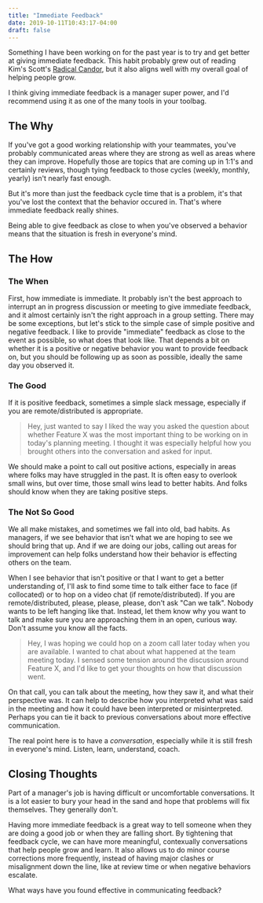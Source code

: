 ```yaml
---
title: "Immediate Feedback"
date: 2019-10-11T10:43:17-04:00
draft: false
---
```


Something I have been working on for the past year is to try and get better at giving immediate feedback. This habit probably grew out of reading Kim's Scott's [Radical Candor](https://www.radicalcandor.com/the-book/), but it also aligns well with my overall goal of helping people grow.

I think giving immediate feedback is a manager super power, and I'd recommend using it as one of the many tools in your toolbag.

## The Why

If you've got a good working relationship with your teammates, you've probably communicated areas where they are strong as well as areas where they can improve. Hopefully those are topics that are coming up in 1:1's and certainly reviews, though tying feedback to those cycles (weekly, monthly, yearly) isn't nearly fast enough. 

But it's more than just the feedback cycle time that is a problem, it's that you've lost the context that the behavior occured in.  That's where immediate feedback really shines.

Being able to give feedback as close to when you've observed a behavior means that the situation is fresh in everyone's mind. 

## The How

### The When
First, how immediate is immediate. It probably isn't the best approach to interrupt an in progress discussion or meeting to give immediate feedback, and it almost certainly isn't the right approach in a group setting. There may be some exceptions, but let's stick to the simple case of simple positive and negative feedback. I like to provide "immediate" feedback as close to the event as possible, so what does that look like. That depends a bit on whether it is a positive or negative behavior you want to provide feedback on, but you should be following up as soon as possible, ideally the same day you observed it.

### The Good
If it is positive feedback, sometimes a simple slack message, especially if you are remote/distributed is appropriate.

> Hey, just wanted to say I liked the way you asked the question about whether Feature X was the most important thing to be working on in today's planning meeting. I thought it was especially helpful how you brought others into the conversation and asked for input.

We should make a point to call out positive actions, especially in areas where folks may have struggled in the past. It is often easy to overlook small wins, but over time, those small wins lead to better habits. And folks should know when they are taking positive steps.

### The Not So Good

We all make mistakes, and sometimes we fall into old, bad habits. As managers, if we see behavior that isn't what we are hoping to see we should bring that up. And if we are doing our jobs, calling out areas for improvement can help folks understand how their behavior is effecting others on the team.

When I see behavior that isn't positive or that I want to get a better understanding of, I'll ask to find some time to talk either face to face (if collocated) or to hop on a video chat (if remote/distributed). If you are remote/distributed, please, please, please, don't ask "Can we talk". Nobody wants to be left hanging like that. Instead, let them know why you want to talk and make sure you are approaching them in an open, curious way. Don't assume you know all the facts.

> Hey, I was hoping we could hop on a zoom call later today when you are available. I wanted to chat about what happened at the team meeting today. I sensed some tension around the discussion around Feature X, and I'd like to get your thoughts on how that discussion went.

On that call, you can talk about the meeting, how they saw it, and what their perspective was. It can help to describe how you interpreted what was said in the meeting and how it could have been interpreted or misinterpreted. Perhaps you can tie it back to previous conversations about more effective communication.

The real point here is to have a _conversation_, especially while it is still fresh in everyone's mind. Listen, learn, understand, coach.

## Closing Thoughts

Part of a manager's job is having difficult or uncomfortable conversations. It is a lot easier to bury your head in the sand and hope that problems will fix themselves. They generally don't.

Having more immediate feedback is a great way to tell someone when they are doing a good job or when they are falling short. By tightening that feedback cycle, we can have more meaningful, contexually conversations that help people grow and learn. It also allows us to do minor course corrections more frequently, instead of having major clashes or misalignment down the line, like at review time or when negative behaviors escalate.

What ways have you found effective in communicating feedback?
